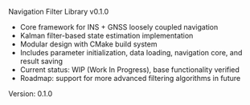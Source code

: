 Navigation Filter Library v0.1.0

- Core framework for INS + GNSS loosely coupled navigation
- Kalman filter-based state estimation implementation
- Modular design with CMake build system
- Includes parameter initialization, data loading, navigation core, and result saving
- Current status: WIP (Work In Progress), base functionality verified
- Roadmap: support for more advanced filtering algorithms in future

Version: 0.1.0
